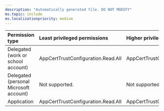 ```yaml
---
description: "Automatically generated file. DO NOT MODIFY"
ms.topic: include
ms.localizationpriority: medium
---
```


|Permission type|Least privileged permissions|Higher privileged permissions|
|:---|:---|:---|
|Delegated (work or school account)|AppCertTrustConfiguration.Read.All|AppCertTrustConfiguration.ReadWrite.All|
|Delegated (personal Microsoft account)|Not supported.|Not supported.|
|Application|AppCertTrustConfiguration.Read.All|AppCertTrustConfiguration.ReadWrite.All|

